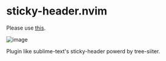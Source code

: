 # sticky-header.nvim

Please use [this](https://github.com/nvim-treesitter/nvim-treesitter-context).

![image](https://user-images.githubusercontent.com/82267684/176345749-164be915-8dbd-4a1a-896c-c756a92bf97c.png)

Plugin like sublime-text's sticky-header powerd by tree-siiter.
